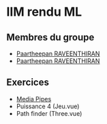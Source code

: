 # IIM rendu ML

## Membres du groupe
* [Paartheepan RAVEENTHIRAN](https://github.com/punkte)
* [Paartheepan RAVEENTHIRAN](https://github.com/adrienbannwarth)

## Exercices
- [Media Pipes](https://admiring-newton-bb51b1.netlify.app)
- Puissance 4 (Jeu.vue)
- Path finder (Three.vue)
